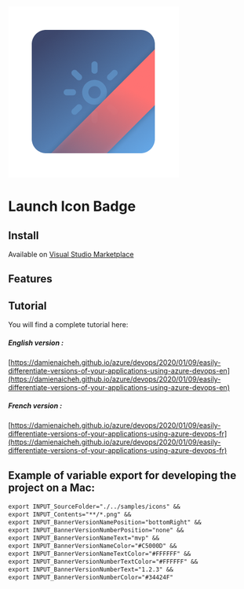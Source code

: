 ![Schema](./icon.png)

# Launch Icon Badge

## Install

Available on [Visual Studio Marketplace](https://marketplace.visualstudio.com/items?itemName=DamienAicheh.launch-icon-task)

## Features

## Tutorial
You will find a complete tutorial here:

##### English version :
[https://damienaicheh.github.io/azure/devops/2020/01/09/easily-differentiate-versions-of-your-applications-using-azure-devops-en](https://damienaicheh.github.io/azure/devops/2020/01/09/easily-differentiate-versions-of-your-applications-using-azure-devops-en)

##### French version :
[https://damienaicheh.github.io/azure/devops/2020/01/09/easily-differentiate-versions-of-your-applications-using-azure-devops-fr](https://damienaicheh.github.io/azure/devops/2020/01/09/easily-differentiate-versions-of-your-applications-using-azure-devops-fr)

## Example of variable export for developing the project on a Mac:

```
export INPUT_SourceFolder="./../samples/icons" &&
export INPUT_Contents="**/*.png" &&
export INPUT_BannerVersionNamePosition="bottomRight" &&
export INPUT_BannerVersionNumberPosition="none" &&
export INPUT_BannerVersionNameText="mvp" &&
export INPUT_BannerVersionNameColor="#C5000D" &&
export INPUT_BannerVersionNameTextColor="#FFFFFF" &&
export INPUT_BannerVersionNumberTextColor="#FFFFFF" &&
export INPUT_BannerVersionNumberText="1.2.3" &&
export INPUT_BannerVersionNumberColor="#34424F"
```